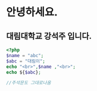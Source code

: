  # 안녕하세요.

 ## 대림대학교 강석주 입니다.



 ```php
 <?php
 $name = "abc";
$abc = "대림이";
echo "<br>",$name ,"<br>";
echo ${$abc};

//주석문도 그대로나옴
 ```

